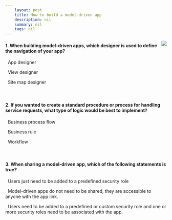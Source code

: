 ```yaml
---
    layout: post
    title: How to build a model-driven app 
    description: nil
    summary: nil
    tags: nil
---
```



 <a target="_blank" href="https://docs.microsoft.com/en-us/learn/modules/how-build-model-driven-app/07-knowledge-check/"><i class="fas fa-external-link-alt"></i> </a>
 <img align="right" src="https://docs.microsoft.com/en-us/learn/achievements/how-to-build-a-model-driven-app.svg">
####  1. When building model-driven apps, which designer is used to define the navigation of your app?


<i class='far fa-square'></i> &nbsp;&nbsp;App designer

<i class='far fa-square'></i> &nbsp;&nbsp;View designer

<i class='fas fa-check-square' style='color: Dodgerblue;'></i> &nbsp;&nbsp;Site map designer
<br />
<br />
<br />

####  2. If you wanted to create a standard procedure or process for handling service requests, what type of logic would be best to implement?


<i class='fas fa-check-square' style='color: Dodgerblue;'></i> &nbsp;&nbsp;Business process flow

<i class='far fa-square'></i> &nbsp;&nbsp;Business rule

<i class='far fa-square'></i> &nbsp;&nbsp;Workflow
<br />
<br />
<br />

####  3. When sharing a model-driven app, which of the following statements is true?


<i class='far fa-square'></i> &nbsp;&nbsp;Users just need to be added to a predefined security role

<i class='far fa-square'></i> &nbsp;&nbsp;Model-driven apps do not need to be shared, they are accessible to anyone with the app link.

<i class='fas fa-check-square' style='color: Dodgerblue;'></i> &nbsp;&nbsp;Users need to be added to a predefined or custom security role and one or more security roles need to be associated with the app.
<br />
<br />
<br />
